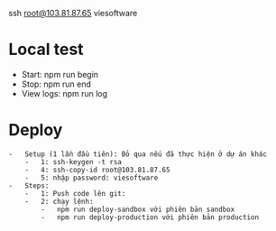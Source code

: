ssh root@103.81.87.65
viesoftware

# Local test

-   Start: npm run begin
-   Stop: npm run end
-   View logs: npm run log

# Deploy

    -   Setup (1 lần đầu tiên): Bỏ qua nếu đã thực hiện ở dự án khác
        -   1: ssh-keygen -t rsa
        -   4: ssh-copy-id root@103.81.87.65
        -   5: nhập password: viesoftware
    -   Steps:
        -   1: Push code lên git:
        -   2: chạy lệnh:
            -   npm run deploy-sandbox với phiên bản sandbox
            -   npm run deploy-production với phiên bản production
